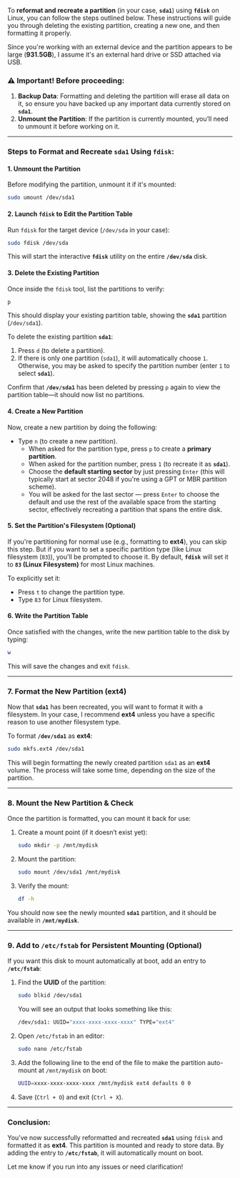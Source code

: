 To **reformat and recreate a partition** (in your case, **`sda1`**) using **`fdisk`** on Linux, you can follow the steps outlined below. These instructions will guide you through deleting the existing partition, creating a new one, and then formatting it properly.

Since you're working with an external device and the partition appears to be large (**931.5GB**), I assume it's an external hard drive or SSD attached via USB.

### ⚠️ **Important!** Before proceeding:
1. **Backup Data**: Formatting and deleting the partition will erase all data on it, so ensure you have backed up any important data currently stored on **`sda1`**.
2. **Unmount the Partition**: If the partition is currently mounted, you’ll need to unmount it before working on it.

---

### Steps to Format and Recreate **`sda1`** Using `fdisk`:

#### **1. Unmount the Partition**
Before modifying the partition, unmount it if it's mounted:
```bash
sudo umount /dev/sda1
```

#### **2. Launch `fdisk` to Edit the Partition Table**
Run `fdisk` for the target device (`/dev/sda` in your case):
```bash
sudo fdisk /dev/sda
```

This will start the interactive **`fdisk`** utility on the entire **`/dev/sda`** disk.

#### **3. Delete the Existing Partition**
Once inside the `fdisk` tool, list the partitions to verify:
```bash
p
```

This should display your existing partition table, showing the **`sda1`** partition (`/dev/sda1`).

To delete the existing partition **`sda1`**:
1. Press `d` (to delete a partition).
2. If there is only one partition (`sda1`), it will automatically choose `1`. Otherwise, you may be asked to specify the partition number (enter `1` to select **`sda1`**).

Confirm that **`/dev/sda1`** has been deleted by pressing `p` again to view the partition table—it should now list no partitions.

#### **4. Create a New Partition**
Now, create a new partition by doing the following:

- Type `n` (to create a new partition).
  - When asked for the partition type, press `p` to create a **primary partition**.
  - When asked for the partition number, press `1` (to recreate it as **`sda1`**).
  - Choose the **default starting sector** by just pressing `Enter` (this will typically start at sector 2048 if you're using a GPT or MBR partition scheme).
  - You will be asked for the last sector — press `Enter` to choose the default and use the rest of the available space from the starting sector, effectively recreating a partition that spans the entire disk.

#### **5. Set the Partition's Filesystem (Optional)**
If you're partitioning for normal use (e.g., formatting to **ext4**), you can skip this step. But if you want to set a specific partition type (like Linux filesystem (`83`)), you'll be prompted to choose it. By default, **`fdisk`** will set it to **`83` (Linux Filesystem)** for most Linux machines.

To explicitly set it:
- Press `t` to change the partition type.
- Type `83` for Linux filesystem.

#### **6. Write the Partition Table**  
Once satisfied with the changes, write the new partition table to the disk by typing:
```bash
w
```

This will save the changes and exit `fdisk`.

---

### 7. Format the New Partition (**ext4**)

Now that **`sda1`** has been recreated, you will want to format it with a filesystem. In your case, I recommend **ext4** unless you have a specific reason to use another filesystem type.

To format **`/dev/sda1`** as **ext4**:
```bash
sudo mkfs.ext4 /dev/sda1
```

This will begin formatting the newly created partition `sda1` as an **ext4** volume. The process will take some time, depending on the size of the partition.

---

### 8. Mount the New Partition & Check

Once the partition is formatted, you can mount it back for use:

1. Create a mount point (if it doesn’t exist yet):
   ```bash
   sudo mkdir -p /mnt/mydisk
   ```

2. Mount the partition:
   ```bash
   sudo mount /dev/sda1 /mnt/mydisk
   ```

3. Verify the mount:
   ```bash
   df -h
   ```

You should now see the newly mounted **`sda1`** partition, and it should be available in **`/mnt/mydisk`**.

---

### 9. Add to `/etc/fstab` for Persistent Mounting (Optional)

If you want this disk to mount automatically at boot, add an entry to **`/etc/fstab`**:

1. Find the **UUID** of the partition:
   ```bash
   sudo blkid /dev/sda1
   ```

   You will see an output that looks something like this:
   ```bash
   /dev/sda1: UUID="xxxx-xxxx-xxxx-xxxx" TYPE="ext4"
   ```

2. Open `/etc/fstab` in an editor:
   ```bash
   sudo nano /etc/fstab
   ```

3. Add the following line to the end of the file to make the partition auto-mount at `/mnt/mydisk` on boot:
   ```bash
   UUID=xxxx-xxxx-xxxx-xxxx /mnt/mydisk ext4 defaults 0 0
   ```

4. Save (`Ctrl + O`) and exit (`Ctrl + X`).

---

### **Conclusion:**
You’ve now successfully reformatted and recreated **`sda1`** using `fdisk` and formatted it as **ext4**. This partition is mounted and ready to store data. By adding the entry to **`/etc/fstab`**, it will automatically mount on boot.

Let me know if you run into any issues or need clarification!